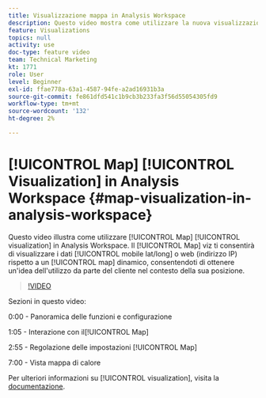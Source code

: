 ```yaml
---
title: Visualizzazione mappa in Analysis Workspace
description: Questo video mostra come utilizzare la nuova visualizzazione Mappa in Analysis Workspace. Il valore Mappa ti consentirà di visualizzare i dati mobili (lat/long) o web (indirizzo IP) rispetto a una mappa dinamica, consentendoti di ottenere un’idea dell’utilizzo dei clienti nel contesto della loro posizione.
feature: Visualizations
topics: null
activity: use
doc-type: feature video
team: Technical Marketing
kt: 1771
role: User
level: Beginner
exl-id: ffae778a-63a1-4587-94fe-a2ad16931b3a
source-git-commit: fe861dfd541c1b9cb3b233fa3f56d55054305fd9
workflow-type: tm+mt
source-wordcount: '132'
ht-degree: 2%

---
```


# [!UICONTROL Map] [!UICONTROL Visualization] in Analysis Workspace {#map-visualization-in-analysis-workspace}

Questo video illustra come utilizzare [!UICONTROL Map] [!UICONTROL visualization] in Analysis Workspace. Il [!UICONTROL Map] viz ti consentirà di visualizzare i dati [!UICONTROL mobile lat/long] o web (indirizzo IP) rispetto a un [!UICONTROL map] dinamico, consentendoti di ottenere un&#39;idea dell&#39;utilizzo da parte del cliente nel contesto della sua posizione.

>[!VIDEO](https://video.tv.adobe.com/v/23559/?quality=12)

Sezioni in questo video:

0:00 - Panoramica delle funzioni e configurazione

1:05 - Interazione con il[!UICONTROL Map]

2:55 - Regolazione delle impostazioni [!UICONTROL Map]

7:00 - Vista mappa di calore

Per ulteriori informazioni su [!UICONTROL visualization], visita la [documentazione](https://experienceleague.adobe.com/docs/analytics/analyze/analysis-workspace/visualizations/map-visualization.html?lang=en).
